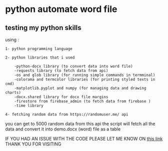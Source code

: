 # python automate word file 
## testing my python skills 

using : 
    
    1- python programming language
    
    2- python libraries that i used 
    
        -python-docx library (to convert data into word file)
        -requests library (to fetch data from api)
        -os and glob library (for running simple commands in termminal)
        -colorama and termcolor libraries (for printing styled texts in cmd)
        -matplotlib.pyplot and numpy (for managing data and drawing charts)
        -docx.shared library for docx file margins
        -firestore from firebase_admin (to fetch data from firebase )
        -time library
    
    4- fetching random data from https://randomuser.me/ api
    

 you can get to 5000 random data from this api 
 the script will fetch all the data and convert it into demo.docx (word) file as a table
        
IF YOU HAD AN ISSUE WITH THE CODE PLEASE LET ME KNOW ON [this link](https://github.com/omer-os/testing-python-docx/issues/new)
THANK YOU FOR VISITING 
